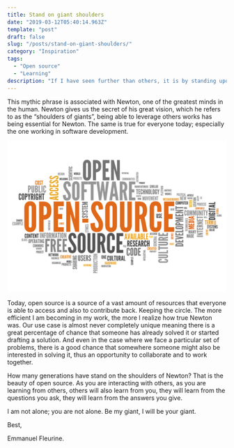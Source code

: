 ```yaml
---
title: Stand on giant shoulders
date: "2019-03-12T05:40:14.963Z"
template: "post"
draft: false
slug: "/posts/stand-on-giant-shoulders/"
category: "Inspiration"
tags:
  - "Open source"
  - "Learning"
description: "If I have seen further than others, it is by standing upon the shoulders of giants. I am not alone; you are not alone. Be my giant, I will be your giant."
---
```


This mythic phrase is associated with Newton, one of the greatest minds in the human. Newton gives us the secret of his great vision, which he refers to as the “shoulders of giants”, being able to leverage others works has being essential for Newton. The same is true for everyone today; especially the one working in software development. 

![Open source word cloud](/media/open-source-word-cloud.jpg)

Today, open source is a source of a vast amount of resources that everyone is able to access and also to contribute back. Keeping the circle. The more efficient I am becoming in my work, the more I realize how true Newton was. Our use case is almost never completely unique meaning there is a great percentage of chance that someone has already solved it or started drafting a solution.  And even in the case where we face a particular set of problems, there is a good chance that somewhere someone might also be interested in solving it, thus an opportunity to collaborate and to work together. 


How many generations have stand on the shoulders of Newton? That is the beauty of open source. As you are interacting with others, as you are learning from others, others will also learn from you, they will learn from the questions you ask, they will learn from the answers you give. 

 

I am not alone; you are not alone. Be my giant, I will be your giant. 


Best,

Emmanuel Fleurine.